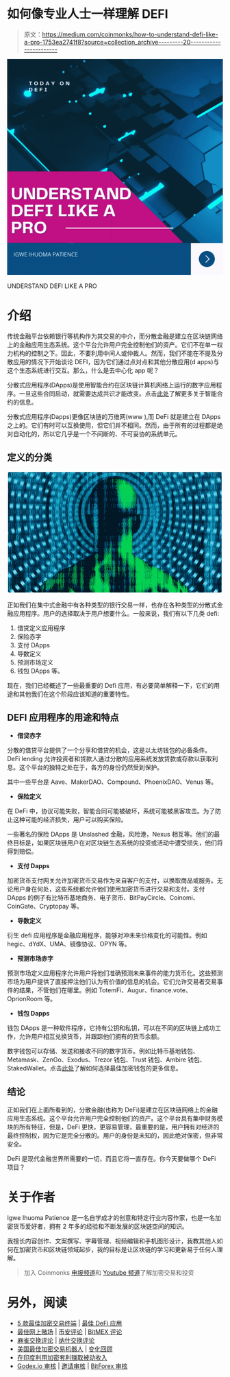 # 如何像专业人士一样理解 DEFI

> 原文：<https://medium.com/coinmonks/how-to-understand-defi-like-a-pro-1753ea2741f8?source=collection_archive---------20----------------------->

![](img/80fdf024b0ff88a008d388e481a80e27.png)

UNDERSTAND DEFI LIKE A PRO

# 介绍

传统金融平台依赖银行等机构作为其交易的中介，而分散金融是建立在区块链网络上的金融应用生态系统。这个平台允许用户完全控制他们的资产。它们不在单一权力机构的控制之下。因此，不要利用中间人或仲裁人。然而，我们不能在不提及分散应用的情况下开始谈论 DEFI，因为它们通过点对点和其他分散应用(d apps)与这个生态系统进行交互。那么，什么是去中心化 app 呢？

分散式应用程序(DApps)是使用智能合约在区块链计算机网络上运行的数字应用程序。一旦这些合同启动，就需要达成共识才能改变。点击[此处](/coinmonks/smart-contracts-simplified-1c20bc55a4f)了解更多关于智能合约的信息。

分散式应用程序(Dapps)更像区块链的万维网(www ),而 DeFi 就是建立在 DApps 之上的。它们有时可以互换使用，但它们并不相同。然而，由于所有的过程都是绝对自动化的，所以它几乎是一个不间断的、不可妥协的系统单元。

## 定义的分类

![](img/aa3215f2b84113dcbe20e62762201a99.png)

正如我们在集中式金融中有各种类型的银行交易一样，也存在各种类型的分散式金融应用程序。用户的选择取决于用户想要什么。一般来说，我们有以下几类 defi:

1.  借贷定义应用程序
2.  保险赤字
3.  支付 DApps
4.  导数定义
5.  预测市场定义
6.  钱包 DApps 等。

现在，我们已经概述了一些最重要的 Defi 应用，有必要简单解释一下，它们的用途和其他我们在这个阶段应该知道的重要特性。

## DEFI 应用程序的用途和特点

*   **借贷赤字**

分散的借贷平台提供了一个分享和借贷的机会，这是以太坊钱包的必备条件。DeFi lending 允许投资者和贷款人通过分散的应用系统发放贷款或存款以获取利息。这个平台的独特之处在于，各方的身份仍然受到保护。

其中一些平台是 Aave、MakerDAO、Compound、PhoenixDAO、Venus 等。

*   **保险定义**

在 DeFi 中，协议可能失败，智能合同可能被破坏，系统可能被黑客攻击。为了防止这种可能的经济损失，用户可以购买保险。

一些著名的保险 DApps 是 Unslashed 金融，风险港，Nexus 相互等。他们的最终目标是，如果区块链用户在对区块链生态系统的投资或活动中遭受损失，他们将得到赔偿。

*   **支付 Dapps**

加密货币支付网关允许加密货币交易作为来自客户的支付，以换取商品或服务。无论用户身在何处，这些系统都允许他们使用加密货币进行交易和支付。支付 DApps 的例子有比特币基地商务、电子货币、BitPayCircle、Coinomi、CoinGate、Cryptopay 等。

*   **导数定义**

衍生 defi 应用程序是金融应用程序，能够对冲未来价格变化的可能性。例如 hegic、dYdX、UMA、镜像协议、OPYN 等。

*   **预测市场赤字**

预测市场定义应用程序允许用户将他们准确预测未来事件的能力货币化。这些预测市场为用户提供了直接押注他们认为有价值的信息的机会。它们允许交易者交易事件的结果，不管他们在哪里。例如 TotemFi、Augur、finance.vote、OprionRoom 等。

*   **钱包 Dapps**

钱包 DApps 是一种软件程序，它持有公钥和私钥，可以在不同的区块链上成功工作，允许用户相互兑换货币，并跟踪他们拥有的货币余额。

数字钱包可以存储、发送和接收不同的数字货币。例如比特币基地钱包、Metamask、ZenGo、Exodus、Trezor 钱包、Trust 钱包、Ambire 钱包、StakedWallet。点击[此处](/coinmonks/a-complete-guide-on-getting-the-best-crypto-wallet-5c63b1560c27)了解如何选择最佳加密钱包的更多信息。

## 结论

正如我们在上面所看到的，分散金融(也称为 DeFi)是建立在区块链网络上的金融应用生态系统。这个平台允许用户完全控制他们的资产。这个平台具有集中财务模块的所有特征，但是，DeFi 更快，更容易管理，最重要的是，用户拥有对经济的最终控制权，因为它是完全分散的。用户的身份是未知的，因此绝对保密，但非常安全。

DeFi 是现代金融世界所需要的一切，而且它将一直存在。你今天要做哪个 DeFi 项目？

# 关于作者

Igwe Ihuoma Patience 是一名自学成才的创意和特定行业内容作家，也是一名加密货币爱好者，拥有 2 年多的经验和不断发展的区块链空间的知识。

我擅长内容创作、文案撰写、字幕管理、视频编辑和手机图形设计，我教其他人如何在加密货币和区块链领域起步，我的目标是让区块链的学习和更新易于任何人理解。

> 加入 Coinmonks [电报频道](https://t.me/coincodecap)和 [Youtube 频道](https://www.youtube.com/c/coinmonks/videos)了解加密交易和投资

# 另外，阅读

*   [5 款最佳加密交易终端](https://coincodecap.com/crypto-trading-terminals) | [最佳 DeFi 应用](https://coincodecap.com/best-defi-apps)
*   [最佳网上赌场](https://coincodecap.com/best-online-casinos) | [币安评论](/coinmonks/binance-review-ee10d3bf3b6e) | [BitMEX 评论](https://coincodecap.com/bitmex-review)
*   [麻雀交换评论](https://coincodecap.com/sparrow-exchange-review) | [纳什交换评论](https://coincodecap.com/nash-exchange-review)
*   [美国最佳加密交易机器人](https://coincodecap.com/crypto-trading-bots-in-the-us) | [变化回顾](https://coincodecap.com/changelly-review)
*   [在印度利用加密套利赚取被动收入](https://coincodecap.com/crypto-arbitrage-in-india)
*   [Godex.io 审核](/coinmonks/godex-io-review-7366086519fb) | [邀请审核](/coinmonks/invity-review-70f3030c0502) | [BitForex 审核](https://coincodecap.com/bitforex-review)